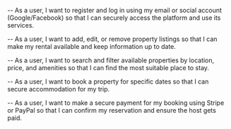 -- As a user, I want to register and log in using my email or social account (Google/Facebook) so that I can securely access the platform and use its services.

-- As a user, I want to add, edit, or remove property listings so that I can make my rental available and keep information up to date.

-- As a user, I want to search and filter available properties by location, price, and amenities so that I can find the most suitable place to stay.

-- As a user, I want to book a property for specific dates so that I can secure accommodation for my trip.

-- As a user, I want to make a secure payment for my booking using Stripe or PayPal so that I can confirm my reservation and ensure the host gets paid.